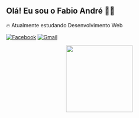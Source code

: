 ## Olá! Eu sou o Fabio André ✌🏻
🔥 Atualmente estudando Desenvolvimento Web

[![Facebook](https://img.shields.io/badge/Facebook-%231877F2.svg?style=for-the-badge&logo=Facebook&logoColor=white)](https://www.facebook.com/fabio.andrersilva)
[![Gmail](https://img.shields.io/badge/Gmail-D14836?style=for-the-badge&logo=gmail&logoColor=white)](https://mail.google.com/mail/u/0/#search/fabioandrer2010%40gmail.com?compose=new)

<div align="center">
  <a href="https://github.com/FabioAndreRs">
  <img height="180em" src="https://github-readme-stats.vercel.app/api?username=FabioAndreRs&show_icons=true&theme=dark&include_all_commits=true&count_private=true"/>
</div>
